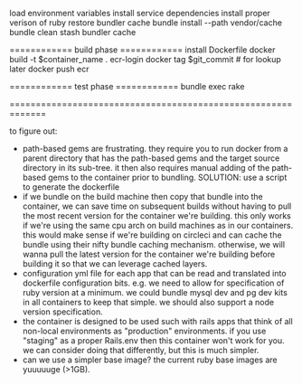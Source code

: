 load environment variables
install service dependencies
install proper verison of ruby
restore bundler cache
bundle install --path vendor/cache
bundle clean
stash bundler cache

============ build phase ============
install Dockerfile
docker build -t $container_name .
ecr-login
docker tag $git_commit # for lookup later
docker push ecr

============ test phase ============
bundle exec rake

=============================================================

to figure out:
* path-based gems are frustrating. they require you to run docker from
  a parent directory that has the path-based gems and the target source
  directory in its sub-tree. it then also requires manual adding of the
  path-based gems to the container prior to bundling.
  SOLUTION: use a script to generate the dockerfile
* if we bundle on the build machine then copy that bundle into the
  container, we can save time on subsequent builds without having to
  pull the most recent version for the container we're building. this
  only works if we're using the same cpu arch on build machines as in
  our containers. this would make sense if we're building on circleci
  and can cache the bundle using their nifty bundle caching mechanism.
  otherwise, we will wanna pull the latest version for the container
  we're building before building it so that we can leverage cached
  layers.
* configuration yml file for each app that can be read and translated
  into dockerfile configuration bits. e.g. we need to allow for
  specification of ruby version at a minimum. we could bundle mysql
  dev and pg dev kits in all containers to keep that simple. we should
  also support a node version specification.
* the container is designed to be used such with rails apps that think
  of all non-local environments as "production" environments. if you use
  "staging" as a proper Rails.env then this container won't work for
  you. we can consider doing that differently, but this is much simpler.
* can we use a simpler base image? the current ruby base images are
  yuuuuuge (>1GB). 
